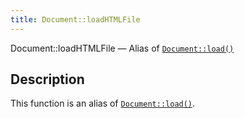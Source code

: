 ```yaml
---
title: Document::loadHTMLFile
---
```


Document::loadHTMLFile — Alias of <a href="Document_load.html"><code>Document::load()</code></a>

## Description ##

This function is an alias of <a href="Document_load.html"><code>Document::load()</code></a>.